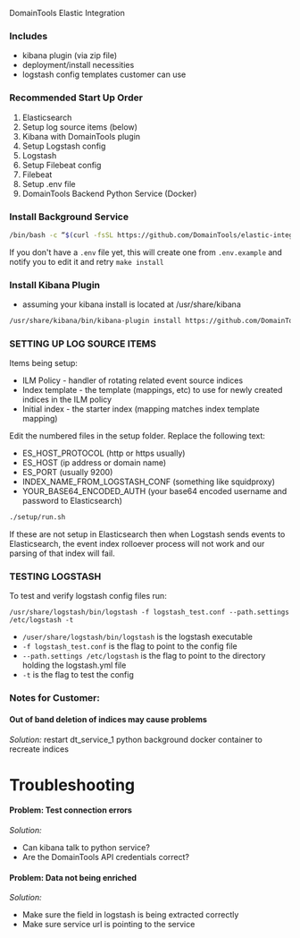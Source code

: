 DomainTools Elastic Integration

### Includes

- kibana plugin (via zip file)
- deployment/install necessities
- logstash config templates customer can use

### Recommended Start Up Order

1. Elasticsearch
1. Setup log source items (below)
1. Kibana with DomainTools plugin
1. Setup Logstash config
1. Logstash
1. Setup Filebeat config
1. Filebeat
1. Setup .env file
1. DomainTools Backend Python Service (Docker)

### Install Background Service

```bash
/bin/bash -c “$(curl -fsSL https://github.com/DomainTools/elastic-integration/raw/main/install.sh)”
```

If you don't have a `.env` file yet, this will create one from `.env.example` and notify you to edit it and retry `make install`

### Install Kibana Plugin

- assuming your kibana install is located at /usr/share/kibana

```bash
/usr/share/kibana/bin/kibana-plugin install https://github.com/DomainTools/elastic-integration/raw/main/domaintools[elastic-version]-[DomainTools version].zip
```

### SETTING UP LOG SOURCE ITEMS

Items being setup:

- ILM Policy - handler of rotating related event source indices
- Index template - the template (mappings, etc) to use for newly created indices in the ILM policy
- Initial index - the starter index (mapping matches index template mapping)

Edit the numbered files in the setup folder.  Replace the following text:

- ES_HOST_PROTOCOL (http or https usually)
- ES_HOST (ip address or domain name)
- ES_PORT (usually 9200)
- INDEX_NAME_FROM_LOGSTASH_CONF (something like squidproxy)
- YOUR_BASE64_ENCODED_AUTH (your base64 encoded username and password to Elasticsearch)

```bash
./setup/run.sh
```

If these are not setup in Elasticsearch then when Logstash sends events to Elasticsearch, the event index rolloever process will not work and our parsing of that index will fail.

### TESTING LOGSTASH

To test and verify logstash config files run:

`/usr/share/logstash/bin/logstash -f logstash_test.conf --path.settings /etc/logstash -t`

- `/user/share/logstash/bin/logstash` is the logstash executable
- `-f logstash_test.conf` is the flag to point to the config file
- `--path.settings /etc/logstash` is the flag to point to the directory holding the logstash.yml file
- `-t` is the flag to test the config 

### Notes for Customer:

#### Out of band deletion of indices may cause problems

*Solution:* restart dt_service_1 python background docker container to recreate indices

# Troubleshooting

#### Problem: Test connection errors

*Solution:*
- Can kibana talk to python service?
- Are the DomainTools API credentials correct?

#### Problem: Data not being enriched

*Solution:*
- Make sure the field in logstash is being extracted correctly
- Make sure service url is pointing to the service

